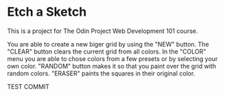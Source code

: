 # Etch a Sketch

This is a project for The Odin Project Web Development 101 course.

You are able to create a new biger grid by using the "NEW" button.
The "CLEAR" button clears the current grid from all colors.
In the "COLOR" menu you are able to chose colors from a few presets or by selecting your own color.
"RANDOM" button makes it so that you paint over the grid with random colors.
"ERASER" paints the squares in their original color.

TEST COMMIT